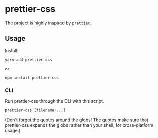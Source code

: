 # prettier-css

The project is highly inspired by [`prettier`](https://github.com/prettier/prettier).

## Usage

Install:

```
yarn add prettier-css 
```

or 

```
npm install prettier-css
```

### CLI

Run prettier-css through the CLI with this script.

```bash
prettier-css [filename ...]
```

(Don't forget the quotes around the globs! The quotes make sure that prettier-css
expands the globs rather than your shell, for cross-platform usage.)